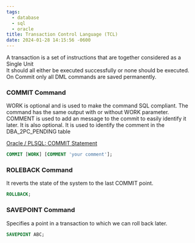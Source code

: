 ```yaml
---
tags:
  - database
  - sql
  - oracle
title: Transaction Control Language (TCL)
date: 2024-01-28 14:15:56 -0600
---
```


A transaction is a set of instructions that are together considered as a Single Unit  
It should all either be executed successfully or none should be executed. On Commit only all DML commands are saved permanently.

### COMMIT Command

WORK is optional and is used to make the command SQL compliant. The command has the same output with or without WORK parameter.  
COMMENT is used to add an message to the commit to easily identify it later. It is also optional. It is used to identify the comment in the DBA_2PC_PENDING table

[Oracle / PLSQL: COMMIT Statement](https://www.techonthenet.com/oracle/transactions/commit.php)

````sql
COMMIT [WORK] [COMMENT 'your comment'];
````

### ROLEBACK Command

It reverts the state of the system to the last COMMIT point.

````sql
ROLLBACK;
````

### SAVEPOINT Command

Specifies a point in a transaction to which we can roll back later.

````sql
SAVEPOINT ABC;
````

